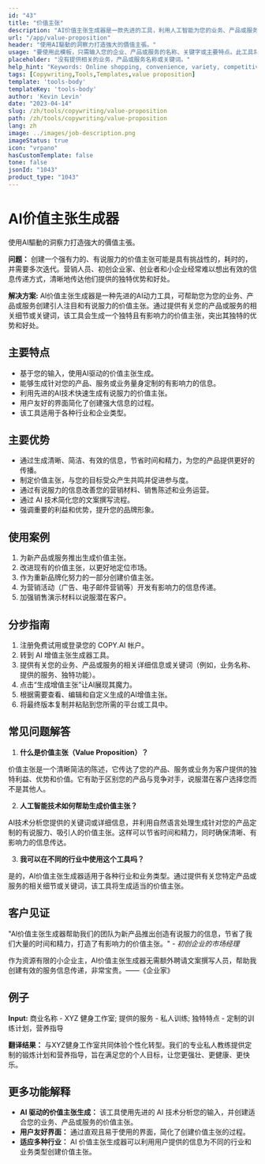 ```yaml
---
id: "43"
title: "价值主张"
description: "AI价值主张生成器是一款先进的工具，利用人工智能为您的业务、产品或服务创建引人入胜、有说服力的价值主张。它可以帮助您节省时间和精力，生成清晰、简洁、有效的信息，突出您所提供的独特利益和优势。"
url: "/app/value-proposition"
header: "使用AI驅動的洞察力打造強大的價值主張。"
usage: "要使用此模板，只需输入您的企业、产品或服务的名称、关键字或主要特点。此工具将根据您的输入生成独特且有影响力的价值主张。"
placeholder: "没有提供相关的业务，产品或服务名称或关键词。"
help_hint: "Keywords: Online shopping, convenience, variety, competitive pricing, customer satisfaction."
tags: [Copywriting,Tools,Templates,value proposition]
template: 'tools-body'
templateKey: 'tools-body'
author: 'Kevin Levin'
date: "2023-04-14"
slug: /zh/tools/copywriting/value-proposition
path: /zh/tools/copywriting/value-proposition
lang: zh
image: ../images/job-description.png
imageStatus: true
icon: "vrpano"
hasCustomTemplate: false
tone: false
jsonId: "1043"
product_type: "1043"
---
```

# AI价值主张生成器

使用AI驅動的洞察力打造強大的價值主張。

**问题：** 创建一个强有力的、有说服力的价值主张可能是具有挑战性的，耗时的，并需要多次迭代。营销人员、初创企业家、创业者和小企业经常难以想出有效的信息传递方式，清晰地传达他们提供的独特优势和好处。

**解决方案:** AI价值主张生成器是一种先进的AI动力工具，可帮助您为您的业务、产品或服务创建引人注目和有说服力的价值主张。通过提供有关您的产品或服务的相关细节或关键词，该工具会生成一个独特且有影响力的价值主张，突出其独特的优势和好处。

## 主要特点

- 基于您的输入，使用AI驱动的价值主张生成。
- 能够生成针对您的产品、服务或业务量身定制的有影响力的信息。
- 利用先进的AI技术快速生成有说服力的价值主张。
- 用户友好的界面简化了创建强大信息的过程。
- 该工具适用于各种行业和企业类型。

## 主要优势

- 通过生成清晰、简洁、有效的信息，节省时间和精力，为您的产品提供更好的传播。
- 制定价值主张，与您的目标受众产生共鸣并促进参与度。
- 通过有说服力的信息改善您的营销材料、销售陈述和业务运营。
- 通过 AI 技术简化您的文案撰写流程。
- 强调重要的利益和优势，提升您的品牌形象。

## 使用案例

1. 为新产品或服务推出生成价值主张。
2. 改进现有的价值主张，以更好地定位市场。
3. 作为重新品牌化努力的一部分创建价值主张。
4. 为营销活动（广告、电子邮件营销等）开发有影响力的信息传递。
5. 加强销售演示材料以说服潜在客户。

## 分步指南

1. 注册免费试用或登录您的 COPY.AI 帐户。
2. 转到 AI 增值主张生成器工具。
3. 提供有关您的业务、产品或服务的相关详细信息或关键词（例如，业务名称、提供的服务、独特功能）。
4. 点击“生成增值主张”让AI展现其魔力。
5. 根据需要查看、编辑和自定义生成的AI增值主张。
6. 将最终版本复制并粘贴到您所需的平台或工具中。

## 常见问题解答

1. **什么是价值主张（Value Proposition）？**

价值主张是一个清晰简洁的陈述，它传达了您的产品、服务或业务为客户提供的独特利益、优势和价值。它有助于区别您的产品与竞争对手，说服潜在客户选择您而不是其他人。

2. **人工智能技术如何帮助生成价值主张？**

AI技术分析您提供的关键词或详细信息，并利用自然语言处理生成针对您的产品定制的有说服力、吸引人的价值主张。这样可以节省时间和精力，同时确保清晰、有影响力的信息传达。

3. **我可以在不同的行业中使用这个工具吗？**

是的，AI价值主张生成器适用于各种行业和业务类型。通过提供有关您特定产品或服务的相关细节或关键词，该工具将生成适当的价值主张。

## 客户见证

"AI价值主张生成器帮助我们的团队为新产品推出创造有说服力的信息，节省了我们大量的时间和精力，打造了有影响力的价值主张。" - *初创企业的市场经理*

作为资源有限的小企业主，AI价值主张生成器无需额外聘请文案撰写人员，帮助我创建有效的服务信息传递，非常宝贵。——《企业家》

## 例子

**Input:** 商业名称 - XYZ 健身工作室; 提供的服务 - 私人训练; 独特特点 - 定制的训练计划，营养指导

**翻译结果：** 与XYZ健身工作室共同体验个性化转型。我们的专业私人教练提供定制的锻炼计划和营养指导，旨在满足您的个人目标，让您更强壮、更健康、更快乐。

## 更多功能解释

- **AI 驱动的价值主张生成：** 该工具使用先进的 AI 技术分析您的输入，并创建适合您的业务、产品或服务的价值主张。
- **用户友好界面：** 通过直观且易于使用的界面，简化了创建价值主张的过程。
- **适应多种行业：** AI 价值主张生成器可以利用用户提供的信息为不同的行业和业务类型创建价值主张。

